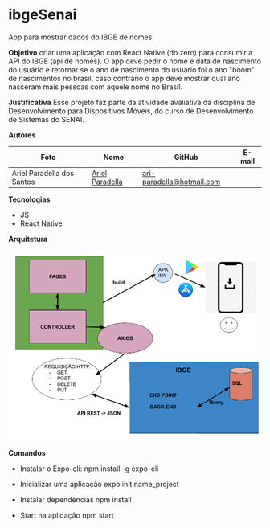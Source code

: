# ibgeSenai
App para mostrar dados do IBGE de nomes.


**Objetivo**
criar uma aplicação com React Native (do zero) para consumir a API do IBGE (api de nomes). O app deve pedir o nome e data de nascimento do usuário e retornar se o ano de nascimento do usuário foi o ano "boom" de nascimentos no brasil, caso contrário o app deve mostrar qual ano nasceram mais pessoas com aquele nome no Brasil.

**Justificativa**
Esse projeto faz parte da atividade avaliativa da disciplina de Desenvolvimento para Dispositivos Móveis, do curso de Desenvolvimento de Sistemas do SENAI.

**Autores**

Foto | Nome | GitHub |  E-mail
---- | ---- | ------ |  ------
  | Ariel Paradella dos Santos | [Ariel Paradella]() | ari-paradella@hotmail.com

**Tecnologias**

- JS
- React Native

**Arquitetura**

![arquitetura](./doc/arquitetura.png)

**Comandos**

- Instalar o Expo-cli:
  npm install -g expo-cli

- Inicializar uma aplicação
  expo init name_project

- Instalar dependências
  npm install

- Start na aplicação
  npm start